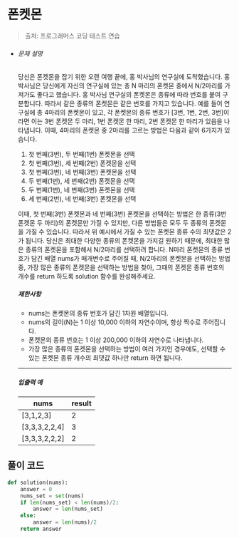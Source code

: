 # 폰켓몬

> 출처: 프로그래머스 코딩 테스트 연습

- ###### 문제 설명

  당신은 폰켓몬을 잡기 위한 오랜 여행 끝에, 홍 박사님의 연구실에 도착했습니다. 홍 박사님은 당신에게 자신의 연구실에 있는 총 N 마리의 폰켓몬 중에서 N/2마리를 가져가도 좋다고 했습니다.
  홍 박사님 연구실의 폰켓몬은 종류에 따라 번호를 붙여 구분합니다. 따라서 같은 종류의 폰켓몬은 같은 번호를 가지고 있습니다. 예를 들어 연구실에 총 4마리의 폰켓몬이 있고, 각 폰켓몬의 종류 번호가 [3번, 1번, 2번, 3번]이라면 이는 3번 폰켓몬 두 마리, 1번 폰켓몬 한 마리, 2번 폰켓몬 한 마리가 있음을 나타냅니다. 이때, 4마리의 폰켓몬 중 2마리를 고르는 방법은 다음과 같이 6가지가 있습니다.

  1. 첫 번째(3번), 두 번째(1번) 폰켓몬을 선택
  2. 첫 번째(3번), 세 번째(2번) 폰켓몬을 선택
  3. 첫 번째(3번), 네 번째(3번) 폰켓몬을 선택
  4. 두 번째(1번), 세 번째(2번) 폰켓몬을 선택
  5. 두 번째(1번), 네 번째(3번) 폰켓몬을 선택
  6. 세 번째(2번), 네 번째(3번) 폰켓몬을 선택

  이때, 첫 번째(3번) 폰켓몬과 네 번째(3번) 폰켓몬을 선택하는 방법은 한 종류(3번 폰켓몬 두 마리)의 폰켓몬만 가질 수 있지만, 다른 방법들은 모두 두 종류의 폰켓몬을 가질 수 있습니다. 따라서 위 예시에서 가질 수 있는 폰켓몬 종류 수의 최댓값은 2가 됩니다.
  당신은 최대한 다양한 종류의 폰켓몬을 가지길 원하기 때문에, 최대한 많은 종류의 폰켓몬을 포함해서 N/2마리를 선택하려 합니다. N마리 폰켓몬의 종류 번호가 담긴 배열 nums가 매개변수로 주어질 때, N/2마리의 폰켓몬을 선택하는 방법 중, 가장 많은 종류의 폰켓몬을 선택하는 방법을 찾아, 그때의 폰켓몬 종류 번호의 개수를 return 하도록 solution 함수를 완성해주세요.

  ##### 제한사항

  - nums는 폰켓몬의 종류 번호가 담긴 1차원 배열입니다.
  - nums의 길이(N)는 1 이상 10,000 이하의 자연수이며, 항상 짝수로 주어집니다.
  - 폰켓몬의 종류 번호는 1 이상 200,000 이하의 자연수로 나타냅니다.
  - 가장 많은 종류의 폰켓몬을 선택하는 방법이 여러 가지인 경우에도, 선택할 수 있는 폰켓몬 종류 개수의 최댓값 하나만 return 하면 됩니다.

  ------

  ##### 입출력 예

  | nums          | result |
  | ------------- | ------ |
  | [3,1,2,3]     | 2      |
  | [3,3,3,2,2,4] | 3      |
  | [3,3,3,2,2,2] | 2      |

## 풀이 코드

```python
def solution(nums):
    answer = 0
    nums_set = set(nums)
    if len(nums_set) < len(nums)/2:
        answer = len(nums_set)
    else:
        answer = len(nums)/2
    return answer
```

